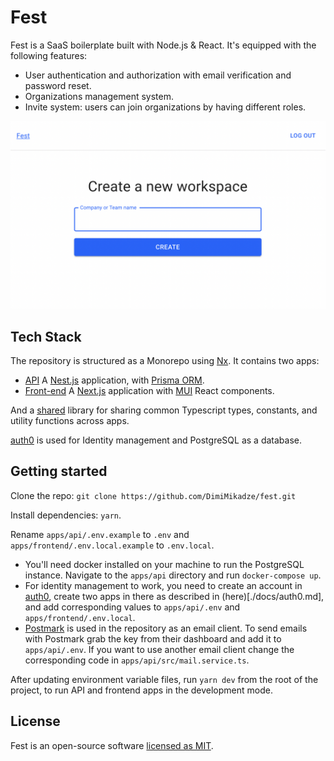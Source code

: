 # Fest

Fest is a SaaS boilerplate built with Node.js & React. It's equipped with the following features:

- User authentication and authorization with email verification and password reset.
- Organizations management system.
- Invite system: users can join organizations by having different roles.

![alt text](https://github.com/DimiMikadze/fest/blob/main/screenshot.png)

## Tech Stack

The repository is structured as a Monorepo using [Nx](https://nx.dev). It contains two apps:

- [API](./apps/api) A [Nest.js](https://nestjs.com/) application, with [Prisma ORM](https://www.prisma.io/).
- [Front-end](./apps/frontend) A [Next.js](https://nextjs.org/) application with [MUI](https://mui.com/) React components.

And a [shared](./libs/shared) library for sharing common Typescript types, constants, and utility functions across apps.

[auth0](https://auth0.com/) is used for Identity management and PostgreSQL as a database.

## Getting started

Clone the repo: `git clone https://github.com/DimiMikadze/fest.git`

Install dependencies: `yarn`.

Rename `apps/api/.env.example` to `.env` and `apps/frontend/.env.local.example` to `.env.local`.

- You'll need docker installed on your machine to run the PostgreSQL instance. Navigate to the `apps/api` directory and run `docker-compose up`.
- For identity management to work, you need to create an account in [auth0](https://auth0.com/), create two apps in there as described in (here)[./docs/auth0.md], and add corresponding values to `apps/api/.env` and `apps/frontend/.env.local`.
- [Postmark](https://postmarkapp.com/) is used in the repository as an email client. To send emails with Postmark grab the key from their dashboard and add it to `apps/api/.env`. If you want to use another email client change the corresponding code in `apps/api/src/mail.service.ts`.

After updating environment variable files, run `yarn dev` from the root of the project, to run API and frontend apps in the development mode.

## License

Fest is an open-source software [licensed as MIT](./LICENSE).
